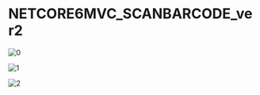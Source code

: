 # NETCORE6MVC_SCANBARCODE_ver2

![0](https://github.com/sanguyeenx96/NETCORE6MVC_SCANBARCODE_ver2/assets/103011257/af6305f0-7197-46f1-9e2e-74cf3502d7e9)

![1](https://github.com/sanguyeenx96/NETCORE6MVC_SCANBARCODE_ver2/assets/103011257/ccebe117-1804-4d14-a7bb-9455ed96dc8d)

![2](https://github.com/sanguyeenx96/NETCORE6MVC_SCANBARCODE_ver2/assets/103011257/dff2b8b2-6d04-416c-8b7c-7f098890e86e)
